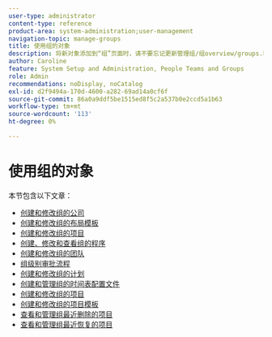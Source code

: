 ```yaml
---
user-type: administrator
content-type: reference
product-area: system-administration;user-management
navigation-topic: manage-groups
title: 使用组的对象
description: 将新对象添加到“组”页面时，请不要忘记更新管理组/组overview/groups.html一文
author: Caroline
feature: System Setup and Administration, People Teams and Groups
role: Admin
recommendations: noDisplay, noCatalog
exl-id: d2f9494a-170d-4600-a282-69ad14a0cf6f
source-git-commit: 86a0a9ddf5be1515ed8f5c2a537b0e2ccd5a1b63
workflow-type: tm+mt
source-wordcount: '113'
ht-degree: 0%

---
```


# 使用组的对象

<!--
<p data-mc-conditions="QuicksilverOrClassic.Draft mode">When new objects are added to the Groups page, don't forget to update the article Manage groups/Groups overview/groups.html</p>
-->

本节包含以下文章：

* [创建和修改组的公司](../../../administration-and-setup/manage-groups/work-with-group-objects/create-and-modify-a-groups-companies.md)
* [创建和修改组的布局模板](../../../administration-and-setup/manage-groups/work-with-group-objects/create-and-modify-a-groups-layout-templates.md)
* [创建和修改组的项目](../../../administration-and-setup/manage-groups/work-with-group-objects/create-and-modify-a-groups-portfolios.md)
* [创建、修改和查看组的程序](../../../administration-and-setup/manage-groups/work-with-group-objects/create-and-modify-a-groups-programs.md)
* [创建和修改组的团队](../../../administration-and-setup/manage-groups/work-with-group-objects/create-and-modify-a-groups-teams.md)
* [组级别审批流程](../../../administration-and-setup/manage-groups/work-with-group-objects/create-and-modify-groups-approval-processes.md)
* [创建和修改组的计划](../../../administration-and-setup/manage-groups/work-with-group-objects/create-and-modify-a-groups-schedules.md)
* [创建和管理组的时间表配置文件](../../../administration-and-setup/manage-groups/work-with-group-objects/create-and-modify-a-groups-timesheet-profiles.md)
* [创建和修改组的项目](../../../administration-and-setup/manage-groups/work-with-group-objects/create-and-modify-a-groups-projects.md)
* [创建和修改组的项目模板](../../../administration-and-setup/manage-groups/work-with-group-objects/create-and-modify-a-groups-templates.md)
* [查看和管理组最近删除的项目](../../../administration-and-setup/manage-groups/work-with-group-objects/view-manage-groups-recently-deleted-objects.md)
* [查看和管理组最近恢复的项目](../../../administration-and-setup/manage-groups/work-with-group-objects/view-manage-groups-recently-restored-objects.md)
